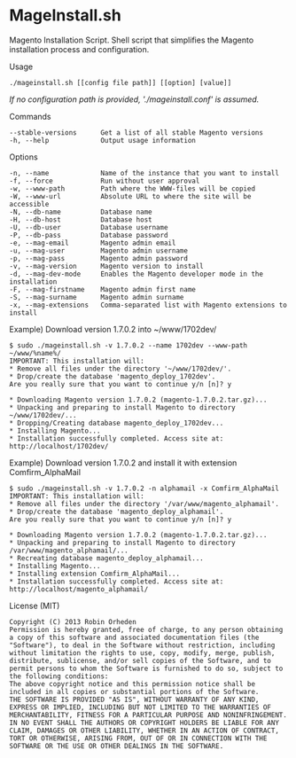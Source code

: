 MageInstall.sh
==============

Magento Installation Script. Shell script that simplifies the Magento installation process and configuration.

  Usage

    ./mageinstall.sh [[config file path]] [[option] [value]]

*If no configuration path is provided, './mageinstall.conf' is assumed.*

  Commands

    --stable-versions      Get a list of all stable Magento versions
    -h, --help             Output usage information

  Options
  
    -n, --name             Name of the instance that you want to install
    -f, --force            Run without user approval
    -w, --www-path         Path where the WWW-files will be copied
    -W, --www-url          Absolute URL to where the site will be accessible
    -N, --db-name          Database name
    -H, --db-host          Database host
    -U, --db-user          Database username
    -P, --db-pass          Database password
    -e, --mag-email        Magento admin email
    -u, --mag-user         Magento admin username
    -p, --mag-pass         Magento admin password
    -v, --mag-version      Magento version to install
    -d, --mag-dev-mode     Enables the Magento developer mode in the installation
    -F, --mag-firstname    Magento admin first name
    -S, --mag-surname      Magento admin surname
    -x, --mag-extensions   Comma-separated list with Magento extensions to install

  Example) Download version 1.7.0.2 into ~/www/1702dev/
  
    $ sudo ./mageinstall.sh -v 1.7.0.2 --name 1702dev --www-path ~/www/%name%/
    IMPORTANT: This installation will:
    * Remove all files under the directory '~/www/1702dev/'.
    * Drop/create the database 'magento_deploy_1702dev'.
    Are you really sure that you want to continue y/n [n]? y
    
    * Downloading Magento version 1.7.0.2 (magento-1.7.0.2.tar.gz)...
    * Unpacking and preparing to install Magento to directory ~/www/1702dev/...
    * Dropping/Creating database magento_deploy_1702dev...
    * Installing Magento...
    * Installation successfully completed. Access site at: http://localhost/1702dev/
    
  Example) Download version 1.7.0.2 and install it with extension Comfirm_AlphaMail
    
    $ sudo ./mageinstall.sh -v 1.7.0.2 -n alphamail -x Comfirm_AlphaMail
    IMPORTANT: This installation will:
    * Remove all files under the directory '/var/www/magento_alphamail'.
    * Drop/create the database 'magento_deploy_alphamail'.
    Are you really sure that you want to continue y/n [n]? y
    
    * Downloading Magento version 1.7.0.2 (magento-1.7.0.2.tar.gz)...
    * Unpacking and preparing to install Magento to directory /var/www/magento_alphamail/...
    * Recreating database magento_deploy_alphamail...
    * Installing Magento...
    * Installing extension Comfirm_AlphaMail...
    * Installation successfully completed. Access site at: http://localhost/magento_alphamail/

  License (MIT)
    
    Copyright (C) 2013 Robin Orheden
    Permission is hereby granted, free of charge, to any person obtaining a copy of this software and associated documentation files (the "Software"), to deal in the Software without restriction, including without limitation the rights to use, copy, modify, merge, publish, distribute, sublicense, and/or sell copies of the Software, and to permit persons to whom the Software is furnished to do so, subject to the following conditions:
    The above copyright notice and this permission notice shall be included in all copies or substantial portions of the Software.
    THE SOFTWARE IS PROVIDED "AS IS", WITHOUT WARRANTY OF ANY KIND, EXPRESS OR IMPLIED, INCLUDING BUT NOT LIMITED TO THE WARRANTIES OF MERCHANTABILITY, FITNESS FOR A PARTICULAR PURPOSE AND NONINFRINGEMENT. IN NO EVENT SHALL THE AUTHORS OR COPYRIGHT HOLDERS BE LIABLE FOR ANY CLAIM, DAMAGES OR OTHER LIABILITY, WHETHER IN AN ACTION OF CONTRACT, TORT OR OTHERWISE, ARISING FROM, OUT OF OR IN CONNECTION WITH THE SOFTWARE OR THE USE OR OTHER DEALINGS IN THE SOFTWARE.

